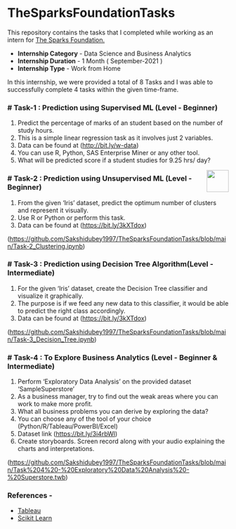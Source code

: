 
# TheSparksFoundationTasks
This repository contains the tasks that I completed while working as an intern for [The Sparks Foundation.](https://www.thesparksfoundationsingapore.org/)
- **Internship Category** - Data Science and Business Analytics
- **Internship Duration** - 1 Month ( September-2021 )
- **Internship Type** - Work from Home

In this internship, we were provided a total of 8 Tasks and I was able to successfully complete 4 tasks within the given time-frame.

### # Task-1 : Prediction using Supervised ML (Level - Beginner)

1. Predict the percentage of marks of an student based on the number of study hours.
1. This is a simple linear regression task as it involves just 2 variables.
1. Data can be found at (http://bit.ly/w-data)
1. You can use R, Python, SAS Enterprise Miner or any other tool.
1. What will be predicted score if a student studies for 9.25 hrs/ day?

[<img align = right height = 50 width = 50 src = https://cdn4.iconfinder.com/data/icons/project-management-4-2/65/161-512.png>](https://github.com/Sakshidubey1997/TheSparksFoundationTasks/blob/main/Task-1_Linear_Regression.ipynb)

### # Task-2 : Prediction using Unsupervised ML (Level - Beginner)

1. From the given ‘Iris’ dataset, predict the optimum number of clusters and represent it visually.
1. Use R or Python or perform this task.
1. Data can be found at (https://bit.ly/3kXTdox)

(https://github.com/Sakshidubey1997/TheSparksFoundationTasks/blob/main/Task-2_Clustering.ipynb)

### # Task-3 : Prediction using Decision Tree Algorithm(Level - Intermediate)

1. For the given ‘Iris’ dataset, create the Decision Tree classifier and visualize it graphically.
1. The purpose is if we feed any new data to this classifier, it would be able to predict the right class accordingly.
1. Data can be found at (https://bit.ly/3kXTdox)

(https://github.com/Sakshidubey1997/TheSparksFoundationTasks/blob/main/Task-3_Decision_Tree.ipynb)


### # Task-4 : To Explore Business Analytics (Level - Beginner & Intermediate)

1. Perform ‘Exploratory Data Analysis’ on the provided dataset ‘SampleSuperstore’
1. As a business manager, try to find out the weak areas where you can work to make more profit.
1. What all business problems you can derive by exploring the data?
1. You can choose any of the tool of your choice (Python/R/Tableau/PowerBI/Excel)
1. Dataset link (https://bit.ly/3i4rbWl)
1. Create storyboards. Screen record along with your audio explaining the charts and interpretations.

(https://github.com/Sakshidubey1997/TheSparksFoundationTasks/blob/main/Task%204%20-%20Exploratory%20Data%20Analysis%20-%20Superstore.twb)



 ### References -
 - [Tableau](https://help.tableau.com/v2018.3/offline/en-us/tableau_desktop.pdf) 
 - [Scikit Learn](https://scikit-learn.org/stable/)
